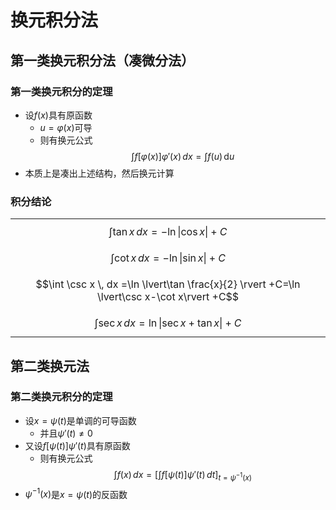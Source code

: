 # 换元积分法
## 第一类换元积分法（凑微分法）

### 第一类换元积分的定理

- 设$f(x)$具有原函数
	- $u=\varphi(x)$可导
	- 则有换元公式
$$\int f[\varphi (x)]\varphi'(x) \, dx =\int f(u) \, \mathrm{d}u$$
- 本质上是凑出上述结构，然后换元计算

### 积分结论
|                                                                                                  |
| ------------------------------------------------------------------------------------------------ |
| $$\int \tan x \, dx =-\ln\lvert\cos x\rvert+C$$                                                  |
| $$\int \cot x \, dx =-\ln\lvert\sin  x\rvert +C$$                                                |
| $$\int \csc x \, dx =\ln   \lvert\tan \frac{x}{2} \rvert +C=\ln  \lvert\csc x-\cot x\rvert  +C$$ |
| $$\int \sec x \, dx =\ln  \lvert\sec x+\tan x \rvert  +C$$                                       |

## 第二类换元法

### 第二类换元积分的定理

- 设$x=\psi(t)$是单调的可导函数
	- 并且$\psi'(t)\neq 0$
- 又设$f[\psi(t)]\psi'(t)$具有原函数
	- 则有换元公式$$\int f(x) \, dx =\left[ \int f[\psi(t)]\psi'(t) \, dt  \right]_{t=\psi^{-1}(x)}$$
- $\psi^{-1}(x)$是$x=\psi (t)$的反函数
